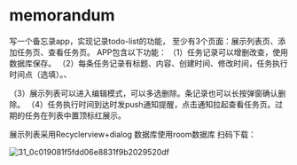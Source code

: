# memorandum
写一个备忘录app，实现记录todo-list的功能，
至少有3个页面：展示列表页、添加任务页、查看任务页。
APP包含以下功能：
（1）任务记录可以增删改查，使用数据库保存。
（2）每条任务记录有标题、内容、创建时间、修改时间，任务执行时间点（选填）。、

（3）展示列表可以进入编辑模式，可以多选删除。条记录也可以长按弹窗确认删除。
（4）任务执行时间到达时发push通知提醒，点击通知拉起查看任务页。过期的任务在列表中置顶标红展示。


展示列表采用Recyclerview+dialog
数据库使用room数据库
扫码下载：



![31_0c019081f5fdd06e8831f9b2029520df](https://user-images.githubusercontent.com/87628025/172887553-65955c8e-71e1-4fa6-9452-6662a82016c4.png)
